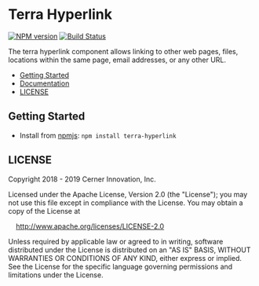 # Terra Hyperlink


[![NPM version](https://badgen.net/npm/v/terra-hyperlink)](https://www.npmjs.org/package/terra-hyperlink)
[![Build Status](https://badgen.net/travis/cerner/terra-core)](https://travis-ci.com/cerner/terra-core)

The terra hyperlink component allows linking to other web pages, files, locations within the same page, email addresses, or any other URL.

- [Getting Started](#getting-started)
- [Documentation](https://github.com/cerner/terra-core/tree/master/packages/terra-hyperlink/docs)
- [LICENSE](#license)

## Getting Started

- Install from [npmjs](https://www.npmjs.com): `npm install terra-hyperlink`

## LICENSE

Copyright 2018 - 2019 Cerner Innovation, Inc.

Licensed under the Apache License, Version 2.0 (the "License"); you may not use this file except in compliance with the License. You may obtain a copy of the License at

&nbsp;&nbsp;&nbsp;&nbsp;http://www.apache.org/licenses/LICENSE-2.0

Unless required by applicable law or agreed to in writing, software distributed under the License is distributed on an "AS IS" BASIS, WITHOUT WARRANTIES OR CONDITIONS OF ANY KIND, either express or implied. See the License for the specific language governing permissions and limitations under the License.
